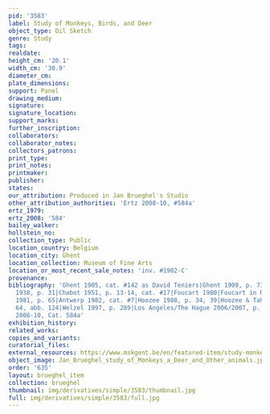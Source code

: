 ```yaml
---
pid: '3583'
label: Study of Monkeys, Birds, and Deer
object_type: Oil Sketch
genre: Study
tags: 
realdate: 
height_cm: '20.1'
width_cm: '30.9'
diameter_cm: 
plate_dimensions: 
support: Panel
drawing_medium: 
signature: 
signature_location: 
support_marks: 
further_inscription: 
collaborators: 
collaborator_notes: 
collectors_patrons: 
print_type: 
print_notes: 
printmaker: 
publisher: 
states: 
our_attribution: Produced in Jan Brueghel's Studio
other_attribution_authorities: 'Ertz 2008-10, #584a'
ertz_1979: 
ertz_2008: '584'
bailey_walker: 
hollstein_no: 
collection_type: Public
location_country: Belgium
location_city: Ghent
location_collection: Museum of Fine Arts
location_or_most_recent_sale_notes: 'inv. #1902-C'
provenance: 
bibliography: 'Ghent 1905, cat. #142 as David Teniers|Ghent 1909, p. 73 as David Teniers|Ghent
  1938, p. 31|Chabot 1951, p. 13-14, cat. #17|Foucart 1980|Foucart in Revue de l&apos;Art
  1981, p. 65|Antwerp 1982, cat. #7|Hoozee 1988, p. 34, 39|Hoozee & Tahon 1989, p.
  64, abb. 124|Welzel 1997, p. 289|Los Angeles/The Hague 2006/2007, p. 206, fig. 103|Ertz
  2008-10, Cat. 584a'
exhibition_history: 
related_works: 
copies_and_variants: 
curatorial_files: 
external_resources: https://www.mskgent.be/en/featured-item/study-monkeys-deer-and-other-animals
object_image: Jan_Brueghel_study_of_Monkeys_a_Deer_and_Other_animals.jpg
order: '635'
layout: brueghel_item
collection: brueghel
thumbnail: img/derivatives/simple/3583/thumbnail.jpg
full: img/derivatives/simple/3583/full.jpg
---
```

